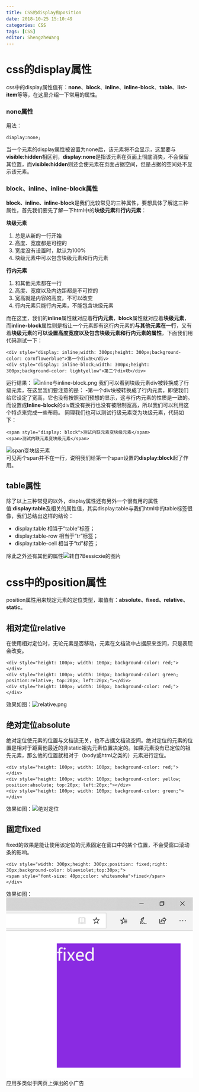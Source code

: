 ```yaml
---
title: CSS的display和position
date: 2018-10-25 15:10:49
categories: CSS
tags: [CSS]
editor: ShengzheWang
---
```

# css的display属性
css中的display属性值有：**none**、**block**、**inline**、**inline-block**、**table**、**list-item**等等，在这里介绍一下常用的属性。
### none属性
用法：
```
diaplay:none;
```
当一个元素的display属性被设置为none后，该元素将不会显示，这里要与**visible:hidden**相区别，**display:none**是指该元素在页面上彻底消失，不会保留其位置，而**visible:hidden**则还会使元素在页面占据空间，但是占据的空间处不显示该元素。

### block、inline、inline-block属性
**block、inline、inline-block**是我们比较常见的三种属性，要想具体了解这三种属性，首先我们要先了解一下html中的**块级元素**和**行内元素**：

**块级元素**  
1. 总是从新的一行开始
2. 高度、宽度都是可控的
3. 宽度没有设置时，默认为100%
4. 块级元素中可以包含块级元素和行内元素

**行内元素**   
1. 和其他元素都在一行
2. 高度、宽度以及内边距都是不可控的
3. 宽高就是内容的高度，不可以改变
4. 行内元素只能行内元素，不能包含块级元素

而在这里，我们的**inline**属性就对应着**行内元素**，**block**属性就对应着**块级元素**，而**inline-block**属性则是指让一个元素即有这行内元素的**与其他元素在一行**，又有着**块级元素**的**可以设置高度宽度以及包含块级元素和行内元素的属性**，下面我们用代码测试一下：  
```
<div style="display: inline;width: 300px;height: 300px;background-color: cornflowerblue">第一个div块</div>
<div style="display: inline-block;width: 300px;height: 300px;background-color: lightyellow">第二个div块</div>
```
运行结果：
![inline与inline-block.png](https://upload-images.jianshu.io/upload_images/11200005-a480a8ee54a3bf29.png?imageMogr2/auto-orient/strip%7CimageView2/2/w/1240)
我们可以看到块级元素div被转换成了行级元素，在这里我们要注意的是：
-第一个div块被转换成了行内元素，即使我们给它设定了宽高，它也没有按照我们预想的显示，这与行内元素的性质是一致的。而设置成**Inline-block**的div既没有换行也没有被限制宽高，所以我们可以利用这个特点来完成一些布局。
同理我们也可以测试行级元素变为块级元素，代码如下：
```
<span style="display: block">测试内联元素变块级元素</span>
<span>测试内联元素变块级元素</span>
```
![span变块级元素](https://upload-images.jianshu.io/upload_images/11200005-4693542ea3ffa0f1.png?imageMogr2/auto-orient/strip%7CimageView2/2/w/1240)  
可见两个span并不在一行，说明我们给第一个span设置的**display:block**起了作用。

## table属性
除了以上三种常见的以外，display属性还有另外一个很有用的属性值:**display:table**及相关的属性值，其实display:table与我们html中的table标签很像，我们总结出这样的结论：
- display:table  相当于“table”标签； 
- display:table-row  相当于“tr”标签； 
- display:table-cell  相当于“td”标签；

除此之外还有其他的属性![转自?[Bessicxie](https://me.csdn.net/Bessicxie)的图片](https://upload-images.jianshu.io/upload_images/11200005-dcfd5244b6907da2.png?imageMogr2/auto-orient/strip%7CimageView2/2/w/1240)

# css中的position属性
position属性用来规定元素的定位类型，取值有：**absolute、fixed、relative、static**。
## 相对定位relative
在使用相对定位时，无论元素是否移动，元素在文档流中占据原来空间，只是表现会改变。
```
<div style="height: 100px; width: 100px; background-color: red;"></div>
<div style="height: 100px; width: 100px; background-color: green; position:relative; top:20px; left:20px;"></div>
<div style="height: 100px; width: 100px; background-color: red;"></div>
```
效果如图：![relative.png](https://upload-images.jianshu.io/upload_images/11200005-cb3c8b202ea08545.png?imageMogr2/auto-orient/strip%7CimageView2/2/w/1240)


## 绝对定位absolute
绝对定位使元素的位置与文档流无关，也不占据文档流空间。绝对定位的元素的位置是相对于距离他最近的非static祖先元素位置决定的。如果元素没有已定位的祖先元素，那么他的位置就相对于（body或html之类的）元素进行定位。
```
<div style="height: 100px; width: 100px; background-color: red;"></div>
<div style="height: 100px; width: 100px; background-color: yellow; position:absolute; top:20px; left:20px;"></div>
<div style="height: 100px; width: 100px; background-color: green;"></div>
```
效果如图：![绝对定位](https://upload-images.jianshu.io/upload_images/11200005-0bb231ea6cd86607.png?imageMogr2/auto-orient/strip%7CimageView2/2/w/1240)

## 固定fixed
fixed的效果是能让使用该定位的元素固定在窗口中的某个位置，不会受窗口滚动条的影响。
```
<div style="width: 300px;height: 300px;position: fixed;right: 30px;background-color: blueviolet;top:30px;">
<span style="font-size: 40px;color: whitesmoke">fixed</span>
</div>
```
效果如图：![固定fixed](../images/11200005-9ef380678c1687d5.png)  
应用多类似于网页上弹出的小广告